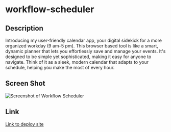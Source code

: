 # workflow-scheduler

## Description
Introducing my user-friendly calendar app, your digital sidekick for a more organized workday (9 am–5 pm). This browser based tool is like a smart, dynamic planner that lets you effortlessly save and manage your events. It's designed to be simple yet sophisticated, making it easy for anyone to navigate. Think of it as a sleek, modern calendar that adapts to your schedule, helping you make the most of every hour.

## Screen Shot
![Screenshot of Workflow Scheduler](./Screenshot%202023-11-21%20at%209.39.02 PM.png)

## Link
[Link to deploy site](https://TruTechDad.github.io/workflow-scheduler)